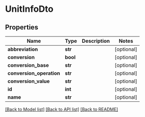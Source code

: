 # UnitInfoDto

## Properties
Name | Type | Description | Notes
------------ | ------------- | ------------- | -------------
**abbreviation** | **str** |  | [optional] 
**conversion** | **bool** |  | [optional] 
**conversion_base** | **str** |  | [optional] 
**conversion_operation** | **str** |  | [optional] 
**conversion_value** | **str** |  | [optional] 
**id** | **int** |  | [optional] 
**name** | **str** |  | [optional] 

[[Back to Model list]](../README.md#documentation-for-models) [[Back to API list]](../README.md#documentation-for-api-endpoints) [[Back to README]](../README.md)


